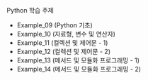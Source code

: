 Python 학습 주제
- Example_09 (Python 기초)
- Example_10 (자료형, 변수  및 연산자)
- Example_11 (컬렉션 및 제어문 - 1)
- Example_12 (컬렉션 및 제어문 - 2)
- Example_13 (메서드 및 모듈화 프로그래밍 - 1)
- Example_14 (메서드 및 모듈화 프로그래밍 - 2)